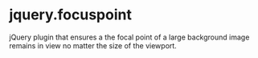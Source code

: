 jquery.focuspoint
=================

jQuery plugin that ensures a the focal point of a large background image remains in view no matter the size of the viewport.
